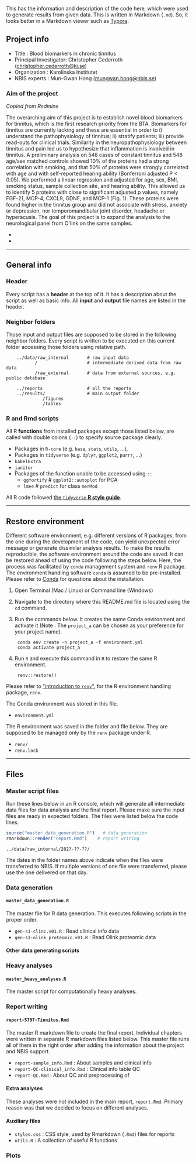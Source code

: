 This has the information and description of the code here, which were used to
generate results from given data. This is written in Markdown (`.md`). So, it looks better in a Markdown viewer such as [Typora](https://typora.io/).

## Project info

* Title : Blood biomarkers in chronic tinnitus
* Principal Investigator: Christopher Cederroth (<christopher.cederroth@ki.se>)
* Organization : Karolinska Institutet
* NBIS experts : Mun-Gwan Hong (<mungwan.hong@nbis.se>)

### Aim of the project

*Copied from Redmine*

The overarching aim of this project is to establish novel blood biomarkers for tinnitus, which is the first research priority from the BTA. Biomarkers for tinnitus are currently lacking and these are essential in order to i) understand the pathophysiology of tinnitus; ii) stratify patients; iii) provide read-outs for clinical trials. Similarity in the neuropathophysiology between tinnitus and pain led us to hypothesize that inflammation is involved in tinnitus. 
A preliminary analysis on 548 cases of constant tinnitus and 548 age/sex matched controls showed 10% of the proteins had a strong correlation with smoking, and that 50% of proteins were strongly correlated with age and with self-reported hearing ability (Bonferroni adjusted P < 0.05). We performed a linear regression and adjusted for age, sex, BMI, smoking status, sample collection site, and hearing ability. This allowed us to identify 5 proteins with close to significant adjusted p values, namely FGF-21, MCP-4, CXCL9, GDNF, and MCP-1 (Fig. 1). These proteins were found higher in the tinnitus group and did not associate with stress, anxiety or depression, nor temporomandibular joint disorder, headache or hyperacusis. The goal of this project is to expand the analysis to the neurological panel from O'link on the same samples.

* 

* 

--------------------------------------------------------------------------------

## General info

### Header

Every script has a **header** at the top of it. It has a description about the
script as well as basic info. All **input** and **output** file names are listed
in the header.

### Neighbor folders

Those input and output files are supposed to be stored in the following neighbor
folders. Every script is written to be executed on this current folder accessing
those folders using relative path.

        ../data/raw_internal       # raw input data
               /                   # intermediate derived data from raw data
               /raw_external       # data from external sources, e.g. public database
                 
        ../reports                 # all the reports
        ../results/                # main output folder
                  /figures
                  /tables

### R and Rmd scripts

All R **functions** from installed packages except those listed below, are
called with double colons (`::`) to specify source package clearly.

* Packages in `R-core` (e.g. `base`, `stats`, `utils`, ...),
* Packages in `tidyverse` (e.g. `dplyr`, `ggplot2`, `purrr`, ...)
* `kabelExtra`
* `janitor`
* Packages of the function unable to be accessed using `::`
    - `ggfortify`  # `ggplot2::autoplot` for PCA
    - `lme4`        # `predict` for class `merMod`

All R code followed
[the `tidyverse` **R style guide**](https://style.tidyverse.org/syntax.html).

--------------------------------------------------------------------------------

## Restore environment

Different software environment, e.g. different versions of R packages, from the
one during the development of the code, can yield unexpected error message or
generate dissimilar analysis results. To make the results reproducible, the
software environment around the code are saved. It can be restored ahead of
using the code following the steps below. Here, the process was facilitated by
`conda` management system and `renv` R package. The environment handling
software `conda` is assumed to be pre-installed. Please refer to
[Conda](https://docs.conda.io) for questions about the installation.

1. Open Terminal (Mac / Linux) or Command line (Windows)

2. Navigate to the directory where this README.md file is located using the `cd`
command.

3. Run the commands below. It creates the same Conda environment and activate it
(Note : The `project_a` can be chosen as your preference for your project name).

        conda env create -n project_a -f environment.yml
        conda activate project_a

4. Run `R` and execute this command in `R` to restore the same R environment. 

        renv::restore()

Please refer to 
["introduction to `renv`"](https://rstudio.github.io/renv/articles/renv.html), 
for the R environment handling package, `renv`.

The Conda environment was stored in this file.

* `environment.yml`

The R environment was saved in the folder and file below. They are supposed to
be managed only by the `renv` package under R.

* `renv/` 
* `renv.lock`

--------------------------------------------------------------------------------

## Files

### Master script files

Run these lines below in an R console, which will generate all intermediate data
files for data analysis and the final report. Please make sure the input files
are ready in expected folders. The files were listed below the code lines.  

```R
source("master_data_generation.R")   # data generation
rmarkdown::render("report.Rmd")    # report writing
```



    ../data/raw_internal/202?-??-??/

The dates in the folder names above indicate when the files were transferred to
NBIS. If multiple versions of one file were transferred, please use the one
delivered on that day. 


### Data generation

#### `master_data_generation.R`

The master file for R data generation. This executes following scripts in the
proper order. 

* `gen-s1-clinc.v01.R` : Read clinical info data
* `gen-s1-olink_proteomic.v01.R` : Read Olink proteomic data

#### Other data generating scripts


### Heavy analyses

#### `master_heavy_analyses.R`

The master script for computationally heavy analyses.


### Report writing

#### `report-5797-Tinnitus.Rmd`

The master R markdown file to create the final report. Individual chapters were
written in separate R markdown files listed below. This master file runs all of
them in the right order after adding the information about the project and NBIS
support. 

* `report-sample_info.Rmd` : About samples and clinical info
* `report-QC-clinical_info.Rmd` : Clinical info table QC
* `report-QC.Rmd` : About QC and preprocessing of 

#### Extra analyses

These analyses were not included in the main report, `report.Rmd`. 
Primary reason was that we decided to focus on different analyses.

#### Auxiliary files

* `styles.css` : CSS style, used by Rmarkdown (`.Rmd`) files for reports
* `utils.R` : A collection of useful R functions


### Plots

